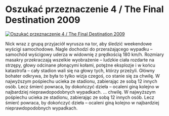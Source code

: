 Oszukać przeznaczenie 4 / The Final Destination 2009 
=============
[![Oszukać przeznaczenie 4 / The Final Destination 2009 ](http://vidos.pl/images/player.gif)](http://vidos.pl/oszukac-przeznaczenie-4-the-final-destination-2009)

 Nick wraz z grupą przyjaciół wyrusza na tor, aby śledzić weekendowe wyścigi samochodowe. Nagle dochodzi do przerażającego wypadku – samochód wyścigowy uderza w widownię z prędkością 180 km/h. Rozmiary masakry przekraczają wszelkie wyobrażenie – ludzkie ciała rozdarte na strzępy, głowy odcinane płonącymi kołami, potężne eksplozje i w końcu katastrofa – cały stadion wali się na głowy tych, którzy przeżyli. Główny bohater odkrywa, że była to tylko wizja czegoś, co stanie się za chwilę. W najwyższym pośpiechu ucieka ze stadionu, zabierając ze sobą 12 innych osób. Lecz śmierć powraca, by dokończyć dzieła – ocaleni giną kolejno w najbardziej nieprawdopodobnych wypadkach.  ... chwilę. W najwyższym pośpiechu ucieka ze stadionu, zabierając ze sobą 12 innych osób. Lecz śmierć powraca, by dokończyć dzieła – ocaleni giną kolejno w najbardziej nieprawdopodobnych wypadkach.
